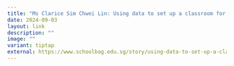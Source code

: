 ```yaml
---
title: "Ms Clarice Sim Chwei Lin: Using data to set up a classroom for one"
date: 2024-09-03
layout: link
description: ""
image: ""
variant: tiptap
external: https://www.schoolbag.edu.sg/story/using-data-to-set-up-a-classroom-for-one/
---
```

